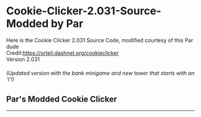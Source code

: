 # Cookie-Clicker-2.031-Source- Modded by Par
Here is the Cookie Clicker 2.031 Source Code, modified courtesy of this Par dude <br>
Credit:https://orteil.dashnet.org/cookieclicker<br>
Version 2.031
###### (Updated version with the bank minigame and new tower that starts with an 'I'!)
## Par's Modded Cookie Clicker
----
